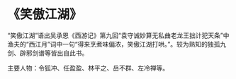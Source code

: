# 《笑傲江湖》
“笑傲江湖”语出吴承恩《西游记》第九回“袁守诚妙算无私曲老龙王拙计犯天条”中渔夫的“西江月”词中一句“得来烹煮味偏浓，笑傲江湖打哄。”。较为熟知的独孤九剑、辟邪剑谱等皆出自此书。

主要人物：令狐冲、任盈盈、林平之、岳不群、左冷禅等。
